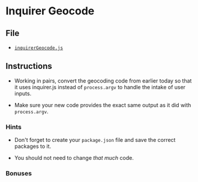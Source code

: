 
# Inquirer Geocode

## File

* [`inquirerGeocode.js`](Unsolved/inquirerGeocode.js)

## Instructions

* Working in pairs, convert the geocoding code from earlier today so that it uses inquirer.js instead of `process.argv` to handle the intake of user inputs.

* Make sure your new code provides the exact same output as it did with `process.argv`.

### Hints

* Don't forget to create your `package.json` file and save the correct packages to it.

* You should not need to change _that much_ code.

### Bonuses
